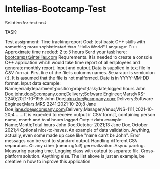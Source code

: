 # Intellias-Bootcamp-Test
Solution for test task

TASK:

Test assignment: Time tracking report 
Goal: test basic C++ skills with something more sophisticated than "Hello World" 
Language: C++ 
Approximate time needed: 2 to 8 hours 
Send your task here: bootcamps@intellias.com
Requirements. 
It is needed to create a console C++ application which would take time report of all employees and generate monthly report. Input and output. 
Data is supplied in text file in CSV format. First line of the file is columns names. Separator is semicolon (;). It is assumed that the file is not malformed.  Date is in YYYY-MM-DD format. 
Input data example: 
Name;email;department;position;project;task;date;logged hours 
John Doe;john.doe@company.com;Delivery;Software Engineer;Mars;MRS-2240;2021-10-19;5 
John Doe;john.doe@company.com;Delivery;Software Engineer;Mars;MRS-2241;2021-10-20;8 
Jane Doe;jane.doe@company.com;Delivery;Manager;Venus;VNS-1111;2021-10-20;4 
...... 
It is expected to receive output in CSV format, containing person name, month and total hours logged 
Output data example: 
Name;Month;Total hours 
John Doe;October 2021;13 
Jane Doe;October 2021;4 
Optional nice-to-haves. 
An example of data validation. Anything, actually, even some made up case like "name can't be John". Error messages can be sent to standard output. Handling different CSV separators. Or any other (meaningful!) generalization. 
Async parsing. 
Measuring parsing time. 
Logging class with output to separate file. 
Cross-platform solution. 
Anything else. The list above is just an example, be creative in how to improve this application.

